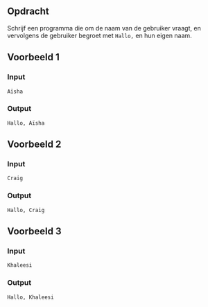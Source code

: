 ## Opdracht
Schrijf een programma die om de naam van de gebruiker vraagt, en vervolgens de gebruiker begroet met `Hallo,` en hun eigen naam.

## Voorbeeld 1
### Input
```console?lang=python
Aïsha
```

### Output
```console?lang=python
Hallo, Aïsha
```

## Voorbeeld 2
### Input
```console?lang=python
Craig
```

### Output
```console?lang=python
Hallo, Craig
```

## Voorbeeld 3
### Input
```console?lang=python
Khaleesi
```

### Output
```console?lang=python
Hallo, Khaleesi
```